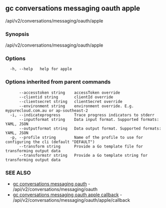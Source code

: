 ## gc conversations messaging oauth apple

/api/v2/conversations/messaging/oauth/apple

### Synopsis

/api/v2/conversations/messaging/oauth/apple

### Options

```
  -h, --help   help for apple
```

### Options inherited from parent commands

```
      --accesstoken string    accessToken override
      --clientid string       clientId override
      --clientsecret string   clientSecret override
      --environment string    environment override. E.g. mypurecloud.com.au or ap-southeast-2
  -i, --indicateprogress      Trace progress indicators to stderr
      --inputformat string    Data input format. Supported formats: YAML, JSON
      --outputformat string   Data output format. Supported formats: YAML, JSON
  -p, --profile string        Name of the profile to use for configuring the cli (default "DEFAULT")
      --transform string      Provide a Go template file for transforming output data
      --transformstr string   Provide a Go template string for transforming output data
```

### SEE ALSO

* [gc conversations messaging oauth](gc_conversations_messaging_oauth.html)	 - /api/v2/conversations/messaging/oauth
* [gc conversations messaging oauth apple callback](gc_conversations_messaging_oauth_apple_callback.html)	 - /api/v2/conversations/messaging/oauth/apple/callback


